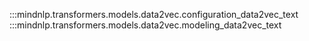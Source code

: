 :::mindnlp.transformers.models.data2vec.configuration_data2vec_text
:::mindnlp.transformers.models.data2vec.modeling_data2vec_text
